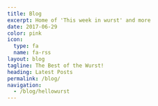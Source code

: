 ```yaml
---
title: Blog
excerpt: Home of 'This week in wurst' and more
date: 2017-06-29
color: pink
icon:
  type: fa
  name: fa-rss
layout: blog
tagline: The Best of the Wurst!
heading: Latest Posts
permalink: /blog/
navigation:
  - /blog/hellowurst
---
```

